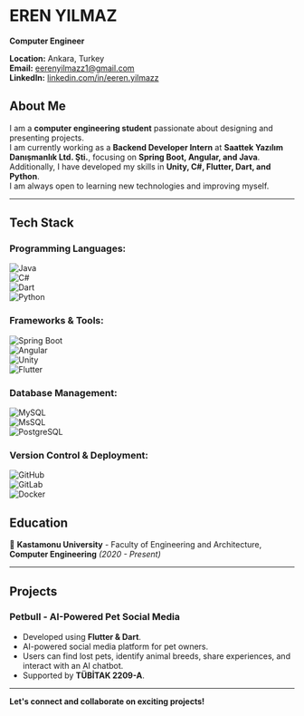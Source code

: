 # EREN YILMAZ
**Computer Engineer**  

**Location:** Ankara, Turkey   
**Email:** [eerenyilmazz1@gmail.com](mailto:eerenyilmazz1@gmail.com)  
**LinkedIn:** [linkedin.com/in/eeren.yilmazz](https://linkedin.com/in/eeren.yilmazz)  

## About Me  
I am a **computer engineering student** passionate about designing and presenting projects.  
I am currently working as a **Backend Developer Intern** at **Saattek Yazılım Danışmanlık Ltd. Şti.**, focusing on **Spring Boot, Angular, and Java**.  
Additionally, I have developed my skills in **Unity, C#, Flutter, Dart, and Python**.  
I am always open to learning new technologies and improving myself.  

---

## Tech Stack  
### **Programming Languages:**  
![Java](https://img.shields.io/badge/Java-%23ED8B00.svg?style=for-the-badge&logo=java&logoColor=white)  
![C#](https://img.shields.io/badge/C%23-%23239120.svg?style=for-the-badge&logo=csharp&logoColor=white)  
![Dart](https://img.shields.io/badge/Dart-%230175C2.svg?style=for-the-badge&logo=dart&logoColor=white)  
![Python](https://img.shields.io/badge/Python-%233776AB.svg?style=for-the-badge&logo=python&logoColor=white)  

### **Frameworks & Tools:**  
![Spring Boot](https://img.shields.io/badge/Spring%20Boot-%236DB33F.svg?style=for-the-badge&logo=springboot&logoColor=white)  
![Angular](https://img.shields.io/badge/Angular-%23DD0031.svg?style=for-the-badge&logo=angular&logoColor=white)  
![Unity](https://img.shields.io/badge/Unity-%23000000.svg?style=for-the-badge&logo=unity&logoColor=white)  
![Flutter](https://img.shields.io/badge/Flutter-%2302569B.svg?style=for-the-badge&logo=flutter&logoColor=white)  

### **Database Management:**  
![MySQL](https://img.shields.io/badge/MySQL-%234479A1.svg?style=for-the-badge&logo=mysql&logoColor=white)  
![MsSQL](https://img.shields.io/badge/Microsoft%20SQL%20Server-%23CC2927.svg?style=for-the-badge&logo=microsoft%20sql%20server&logoColor=white)  
![PostgreSQL](https://img.shields.io/badge/PostgreSQL-%23336791.svg?style=for-the-badge&logo=postgresql&logoColor=white)  

### **Version Control & Deployment:**  
![GitHub](https://img.shields.io/badge/GitHub-%23181717.svg?style=for-the-badge&logo=github&logoColor=white)  
![GitLab](https://img.shields.io/badge/GitLab-%23FC6D26.svg?style=for-the-badge&logo=gitlab&logoColor=white)  
![Docker](https://img.shields.io/badge/Docker-%230db7ed.svg?style=for-the-badge&logo=docker&logoColor=white)  

## Education  
📌 **Kastamonu University** - Faculty of Engineering and Architecture, **Computer Engineering** *(2020 - Present)*  

---

## Projects  
### **Petbull - AI-Powered Pet Social Media**  
- Developed using **Flutter & Dart**.  
- AI-powered social media platform for pet owners.  
- Users can find lost pets, identify animal breeds, share experiences, and interact with an AI chatbot.  
- Supported by **TÜBİTAK 2209-A**.  

---

**Let's connect and collaborate on exciting projects!** 
